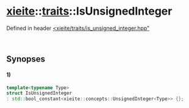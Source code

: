 # [xieite](../../xieite.md)\:\:[traits](../../traits.md)\:\:IsUnsignedInteger
Defined in header [<xieite/traits/is_unsigned_integer.hpp"](../../../include/xieite/traits/is_unsigned_integer.hpp)

&nbsp;

## Synopses
#### 1)
```cpp
template<typename Type>
struct IsUnsignedInteger
: std::bool_constant<xieite::concepts::UnsignedInteger<Type>> {};
```
